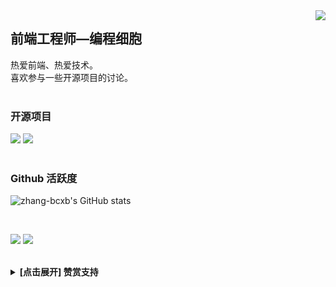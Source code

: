 <img align="right" src="https://count.getloli.com/get/@:Minori-ty?theme=rule34">

## 前端工程师—编程细胞

热爱前端、热爱技术。<br>喜欢参与一些开源项目的讨论。
<br><br>

### 开源项目

[![](https://github-readme-stats.vercel.app/api/pin/?username=zhang-bcxb&repo=50-Case-Studies&show_icons=true&bg_color=30,e96443,904e95&title_color=fff&text_color=fff&icon_color=fff)](https://github.com/zhang-bcxb/50-Case-Studies)
[![](https://github-readme-stats.vercel.app/api/pin/?username=zhang-bcxb&repo=zhang-web-template-github&show_icons=true&bg_color=30,e96443,904e95&title_color=fff&text_color=fff&icon_color=fff)](https://github.com/zhang-bcxb/zhang-web-template-github)
<br><br>

### Github 活跃度

![zhang-bcxb's GitHub stats](https://github-readme-stats.vercel.app/api?username=zhang-bcxb&show_icons=true&bg_color=30,e96443,904e95&title_color=fff&text_color=fff&icon_color=fff)

<br>

![](https://github-readme-stats.vercel.app/api/top-langs/?username=zhang-bcxb&langs_count=6&show_icons=true&bg_color=30,e96443,904e95&title_color=fff&text_color=fff&icon_color=fff)
![](https://github-readme-stats.vercel.app/api/top-langs/?username=zhang-bcxb&layout=compact&langs_count=6&show_icons=true&bg_color=30,e96443,904e95&title_color=fff&text_color=fff&icon_color=fff)
<br><br>

<details><summary><strong>[点击展开] 赞赏支持 </strong></summary>

<img align="center" src="img/微信.jpg" alt="微信赞赏" width="30%">
<img align="center" src="img/支付宝.jpg" alt="支付宝赞赏" width="30%">
  
</details>